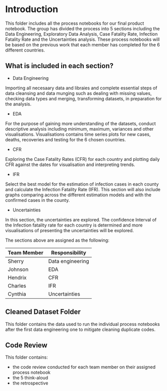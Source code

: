 # Introduction 

This folder includes all the process notebooks for our final product notebook.
The group has divided the process into 5 sections including the Data Engineering, Exploratory Data Analysis, Case Fatality Rate, Infection Fatality Rate and the Uncertainties analysis. These process notebooks will be based on the previous work that each member has completed for the 6 different countries.

## What is included in each section?
- Data Engineering

Importing all necesaary data and libraies and complete essential steps of data cleansing and data munging such as dealing with missing values, checking data types and merging, transforming datasets, in preparation for the analysis.
- EDA

For the purpose of gaining more understanding of the datasets, conduct descriptive analysis including minimum, maximum, variances and other visualisations. Visualisations contains time series plots for new cases, deaths, recoveries and testing for the 6 chosen countries. 
- CFR

Exploring the Case Fatality Rates (CFR) for each country and plotting daily CFR against the dates for visualisation and interpreting trends.

- IFR

Select the best model for the estimation of infection cases in each county and calculate the Infection Fatality Rate (IFR). This section will also include graphs comparing across the different estimation models and with the confirmed cases in the county.
- Uncertainties

In this section, the uncertainties are explored. The confidence Interval of the Infection fatality rate for each country is determined and more visualisations of presenting the uncertainties will be explored.

The sections above are assigned as the following:

| Team Member | Responsibility |
| --- | --- |
|Sherry| Data engineering|
|Johnson| EDA|
|Hendrix| CFR|
|Charles| IFR|
|Cynthia|Uncertainties|

## Cleaned Dataset Folder 

This folder contains the data used to run the individual process notebooks after the first data engineering one to mitigate cleaning duplicate codes. 

## Code Review

This folder contains: 
* the code review conducted for each team member on their assigned process notebook
* the 5 think-aloud 
* the retrospective
